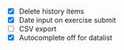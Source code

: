 - [X] Delete history items
- [X] Date input on exercise submit
- [ ] CSV export
- [X] Autocomplete off for datalist